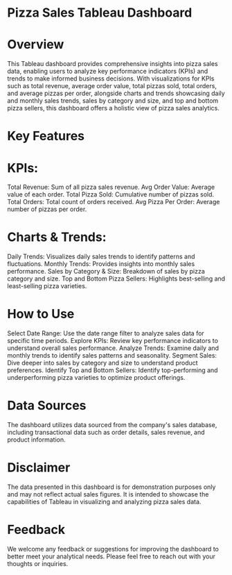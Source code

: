 # Pizza Sales Tableau Dashboard
# Overview
This Tableau dashboard provides comprehensive insights into pizza sales data, enabling users to analyze key performance indicators (KPIs) and trends to make informed business decisions. With visualizations for KPIs such as total revenue, average order value, total pizzas sold, total orders, and average pizzas per order, alongside charts and trends showcasing daily and monthly sales trends, sales by category and size, and top and bottom pizza sellers, this dashboard offers a holistic view of pizza sales analytics.

# Key Features
 # KPIs:
   Total Revenue: Sum of all pizza sales revenue.
   Avg Order Value: Average value of each order.
   Total Pizza Sold: Cumulative number of pizzas sold.
   Total Orders: Total count of orders received.
   Avg Pizza Per Order: Average number of pizzas per order.
   
# Charts & Trends:
  Daily Trends: Visualizes daily sales trends to identify patterns and fluctuations.
  Monthly Trends: Provides insights into monthly sales performance.
  Sales by Category & Size: Breakdown of sales by pizza category and size.
  Top and Bottom Pizza Sellers: Highlights best-selling and least-selling pizza varieties.
  
# How to Use
  Select Date Range: Use the date range filter to analyze sales data for specific time periods.
  Explore KPIs: Review key performance indicators to understand overall sales performance.
  Analyze Trends: Examine daily and monthly trends to identify sales patterns and seasonality.
  Segment Sales: Dive deeper into sales by category and size to understand product preferences.
  Identify Top and Bottom Sellers: Identify top-performing and underperforming pizza varieties to optimize product offerings.
  
# Data Sources
  The dashboard utilizes data sourced from the company's sales database, including transactional data such as order details, sales revenue, and product information.

# Disclaimer
  The data presented in this dashboard is for demonstration purposes only and may not reflect actual sales figures. It is intended to showcase the capabilities of Tableau in visualizing and analyzing pizza sales 
  data.

# Feedback
  We welcome any feedback or suggestions for improving the dashboard to better meet your analytical needs. Please feel free to reach out with your thoughts or inquiries.
